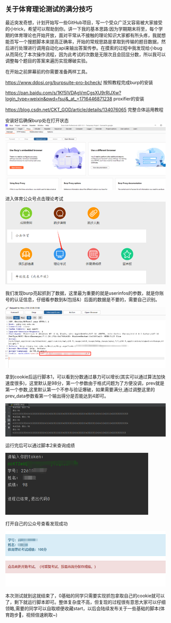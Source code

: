 ## 关于体育理论测试的满分技巧

最近突发奇想，计划开始写一些GitHub项目，写一个受众广泛又容易被大家接受的小trick，希望可以帮助到你。讲一下我的基本思路:因为学期期末将至，每个学期的体育理论也开始开放，面对平常从不接触的理论知识大家都有所头疼，我就想能否写一个搜题脚本来提高正确率，开始的常规思路是拿取到传输的题目数据，然后进行处理进行调用自动化api来输出答案传参。在摸索的过程中我发现给小bug从而简化了本次操作流程，因为此考试的次数是无限次且会回显分数，所以我可以调整每个题目的答案来遍历实现爆破实验。

在开始之前屏幕前的你需要准备两样工具。

https://www.ddosi.org/burpsuite-pro-bcheck/ 按照教程完成burp的安装

https://pan.baidu.com/s/1Kf5IVDAgVmCgsXU9rRlJXw?login_type=weixin&pwd=fsuj&_at_=1716446871238  proxifier的安装

https://blog.csdn.net/CKT_GOD/article/details/134076065 完整合体运用教程

安装好后确保burp处在打开状态
![image-20240529191354671](https://github.com/1nyg/NYG/blob/main/image-20240529191446921.png)

进入体育公众号点击理论考试
![image-20240529191446921](https://github.com/1nyg/NYG/blob/main/image-20240529191354671.png)

我们发现burp亮起抓到了数据，这里最为重要的就是userinfos的参数，就是你账号的认证信息，仔细看参数到&(包括&）后面的数据是不要的，需要自己识别。

![image-20240529191908383](https://github.com/1nyg/NYG/blob/main/image-20240529191908383.png)

拿到cookie后运行脚本1，可以看到分数通过暴力可以增长(其实可以通过算法加快速度很多)，这里默认是98分，第一个参数由于格式问题为了方便没调，prev就是第一个参数,这里默认第一个不参与验证爆破，如果需要满分,通过调整这里的prev_data参数看第一个输出得分是否能达到4即可。

![image-20240529193420824](https://github.com/1nyg/NYG/blob/main/image-20240529193420824.png)

运行完后可以通过脚本2来查询成绩

![image-20240529193733712](https://github.com/1nyg/NYG/blob/main/image-20240529193733712.png)

打开自己的公众号查看发现成功

![image-20240529193858546](https://github.com/1nyg/NYG/blob/main/image-20240529193858546.png)

本次测试就到这就结束了，0基础的同学只需要实现抓包拿取自己的cookie就可以了，剩下就运行脚本即可。整体复杂度不高，但复现的过程很有意思大家可以仔细领略,需要的同学可以自取顺便收藏start，以后会陆续发布关于一些基础的脚本(体育跑步🏃‍，视频倍速刷取~)
